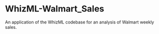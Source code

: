 # WhizML-Walmart_Sales
An application of the WhizML codebase for an analysis of Walmart weekly sales.
